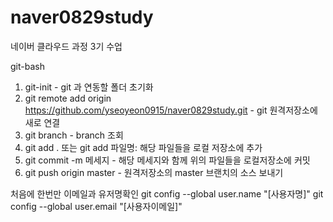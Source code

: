 # naver0829study
네이버 클라우드 과정 3기 수업


git-bash

1. git-init - git 과 연동할 폴더 초기화
2. git remote add origin https://github.com/yseoyeon0915/naver0829study.git - git 원격저장소에 새로 연결
3. git branch - branch 조회
4. git add . 또는 git add 파일명: 해당 파일들을 로컬 저장소에 추가
5. git commit -m 메세지 - 해당 메세지와 함께 위의 파일들을 로컬저장소에 커밋
6. git push origin master - 원격저장소의 master 브랜치의 소스 보내기

처음에 한번만 이메일과 유저명확인 
git config --global user.name "[사용자명]"
git config --global user.email "[사용자이메일]"
